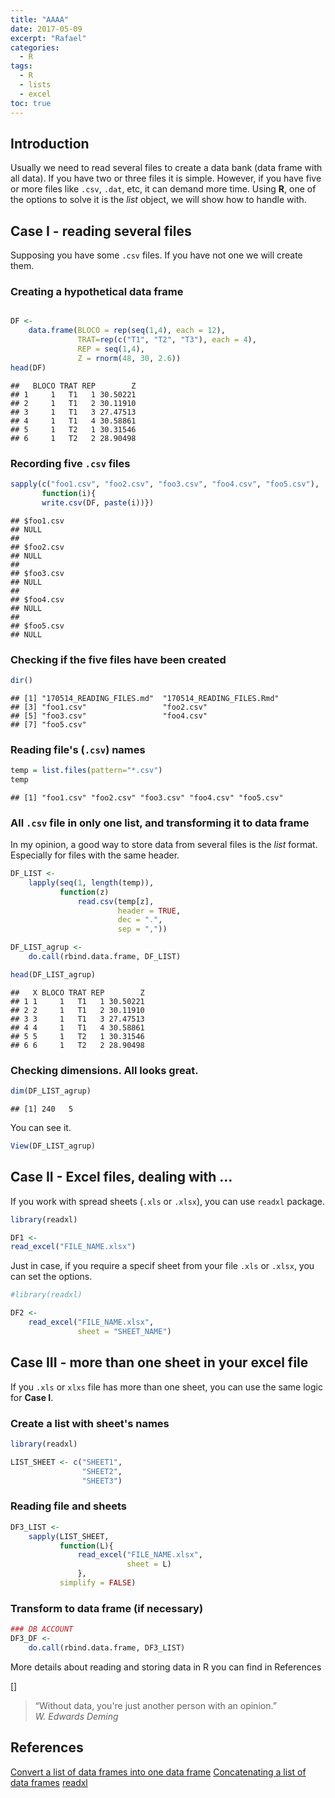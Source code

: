```yaml
---
title: "AAAA"
date: 2017-05-09
excerpt: "Rafael"
categories:
  - R
tags:
  - R
  - lists
  - excel
toc: true
---
```


## Introduction

Usually we need to read several files to create a data bank (data frame
with all data). If you have two or three files it is simple. However, if
you have five or more files like `.csv`, `.dat`, etc, it can demand more
time. Using **R**, one of the options to solve it is the *list* object,
we will show how to handle with.

## Case I - reading several files

Supposing you have some `.csv` files. If you have not one we will create them.

###  Creating a hypothetical data frame

```r

DF <-
    data.frame(BLOCO = rep(seq(1,4), each = 12),
               TRAT=rep(c("T1", "T2", "T3"), each = 4),
               REP = seq(1,4),
               Z = rnorm(48, 30, 2.6))
head(DF)
```

```
##   BLOCO TRAT REP        Z
## 1     1   T1   1 30.50221
## 2     1   T1   2 30.11910
## 3     1   T1   3 27.47513
## 4     1   T1   4 30.58861
## 5     1   T2   1 30.31546
## 6     1   T2   2 28.90498
```

###  Recording five `.csv` files

```r
sapply(c("foo1.csv", "foo2.csv", "foo3.csv", "foo4.csv", "foo5.csv"),
       function(i){
       write.csv(DF, paste(i))})
```

```
## $foo1.csv
## NULL
## 
## $foo2.csv
## NULL
## 
## $foo3.csv
## NULL
## 
## $foo4.csv
## NULL
## 
## $foo5.csv
## NULL
```

### Checking if the five files have been created

```r
dir()
```

```
## [1] "170514_READING_FILES.md"  "170514_READING_FILES.Rmd"
## [3] "foo1.csv"                 "foo2.csv"                
## [5] "foo3.csv"                 "foo4.csv"                
## [7] "foo5.csv"
```

###  Reading file's (`.csv`) names 

```r
temp = list.files(pattern="*.csv")
temp
```

```
## [1] "foo1.csv" "foo2.csv" "foo3.csv" "foo4.csv" "foo5.csv"
```

### All `.csv` file in only one list, and transforming it to data frame

In my opinion, a good way to store data from several files is the *list*
format. Especially for files with the same header.

```r
DF_LIST <-
    lapply(seq(1, length(temp)),
           function(z)
               read.csv(temp[z],
                        header = TRUE,
                        dec = ".",
                        sep = ","))

DF_LIST_agrup <-
    do.call(rbind.data.frame, DF_LIST)

head(DF_LIST_agrup)
```

```
##   X BLOCO TRAT REP        Z
## 1 1     1   T1   1 30.50221
## 2 2     1   T1   2 30.11910
## 3 3     1   T1   3 27.47513
## 4 4     1   T1   4 30.58861
## 5 5     1   T2   1 30.31546
## 6 6     1   T2   2 28.90498
```

### Checking dimensions. All looks great.

```r
dim(DF_LIST_agrup)
```

```
## [1] 240   5
```

You can see it.

```r
View(DF_LIST_agrup)
```

## Case  II - Excel files, dealing with ...

If you work with spread sheets (`.xls` or `.xlsx`), you can use `readxl` package.

```r
library(readxl)

DF1 <- 
read_excel("FILE_NAME.xlsx")
```

Just in case, if you require a specif sheet from your file `.xls` or
`.xlsx`, you can set the options.

```r
#library(readxl)

DF2 <-
    read_excel("FILE_NAME.xlsx",
               sheet = "SHEET_NAME")
```

## Case III - more than one sheet in your excel file

If you `.xls` or `xlxs` file has more than one sheet, you can use the
same logic for **Case I**.

### Create a list with sheet's names

```r
library(readxl)

LIST_SHEET <- c("SHEET1",
                "SHEET2",
                "SHEET3")
```

### Reading file and sheets

```r
DF3_LIST <-
    sapply(LIST_SHEET,
           function(L){
               read_excel("FILE_NAME.xlsx",
                          sheet = L)
               },
           simplify = FALSE)
```

### Transform to data frame (if necessary)

```r
### DB ACCOUNT
DF3_DF <-
    do.call(rbind.data.frame, DF3_LIST)
```

More details about reading and storing data in R you can find in References

[]

>“Without data, you're just another person with an opinion.”  
>*W. Edwards Deming*

## References

[Convert a list of data frames into one data frame](http://stackoverflow.com/questions/2851327/convert-a-list-of-data-frames-into-one-data-frame)
[Concatenating a list of data frames](https://www.r-bloggers.com/concatenating-a-list-of-data-frames/)
[readxl](http://readxl.tidyverse.org/)

